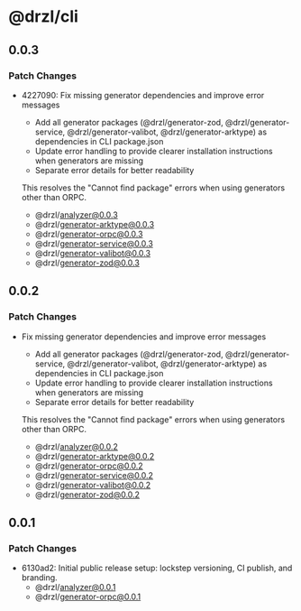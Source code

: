 # @drzl/cli

## 0.0.3

### Patch Changes

- 4227090: Fix missing generator dependencies and improve error messages
  - Add all generator packages (@drzl/generator-zod, @drzl/generator-service, @drzl/generator-valibot, @drzl/generator-arktype) as dependencies in CLI package.json
  - Update error handling to provide clearer installation instructions when generators are missing
  - Separate error details for better readability

  This resolves the "Cannot find package" errors when using generators other than ORPC.
  - @drzl/analyzer@0.0.3
  - @drzl/generator-arktype@0.0.3
  - @drzl/generator-orpc@0.0.3
  - @drzl/generator-service@0.0.3
  - @drzl/generator-valibot@0.0.3
  - @drzl/generator-zod@0.0.3

## 0.0.2

### Patch Changes

- Fix missing generator dependencies and improve error messages
  - Add all generator packages (@drzl/generator-zod, @drzl/generator-service, @drzl/generator-valibot, @drzl/generator-arktype) as dependencies in CLI package.json
  - Update error handling to provide clearer installation instructions when generators are missing
  - Separate error details for better readability

  This resolves the "Cannot find package" errors when using generators other than ORPC.
  - @drzl/analyzer@0.0.2
  - @drzl/generator-arktype@0.0.2
  - @drzl/generator-orpc@0.0.2
  - @drzl/generator-service@0.0.2
  - @drzl/generator-valibot@0.0.2
  - @drzl/generator-zod@0.0.2

## 0.0.1

### Patch Changes

- 6130ad2: Initial public release setup: lockstep versioning, CI publish, and branding.
  - @drzl/analyzer@0.0.1
  - @drzl/generator-orpc@0.0.1
